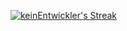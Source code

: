 [![keinEntwickler's Streak](https://github-readme-streak-stats.herokuapp.com/?user=keinEntwickler&theme=radical)](https://git.io/streak-stats)
